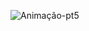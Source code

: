 ![Animação-pt5](https://user-images.githubusercontent.com/86725282/172069482-2f66df43-e0f5-48ac-970c-e1b41e18b36f.gif)
